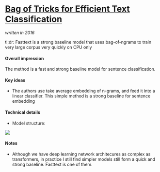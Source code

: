 # [Bag of Tricks for Efficient Text Classification](https://arxiv.org/abs/1607.01759)

_written in 2016_

tl;dr: Fasttext is a strong baseline model that uses bag-of-ngrams to train very large corpus very quickly on CPU only

#### Overall impression
The method is a fast and strong baseline model for sentence classification.

#### Key ideas
- The authors use take average embedding of n-grams, and feed it into a linear classifier. This simple method is a strong baseline for sentence embedding

#### Technical details
- Model structure:

![](https://www.researchgate.net/publication/332287010/figure/fig1/AS:745599720775681@1554776234492/Model-architecture-of-FastText-for-a-post-with-N-n-gram-features-x-1-x-N-The.png)

#### Notes
- Although we have deep learning network architecures as complex as transformers, in practice I still find simpler models still form a quick and strong baseline. Fasttext is one of them. 
